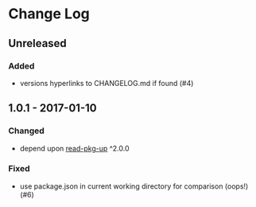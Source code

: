 # Change Log


## Unreleased


### Added

-   versions hyperlinks to CHANGELOG.md if found (#4)


## 1.0.1 - 2017-01-10


### Changed

-   depend upon [read-pkg-up](https://www.npmjs.com/package/read-pkg-up) ^2.0.0


### Fixed

-   use package.json in current working directory for comparison (oops!) (#6)
